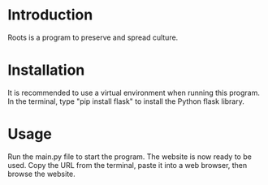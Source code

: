 # Introduction
Roots is a program to preserve and spread culture.

# Installation
It is recommended to use a virtual environment when running this program. In the terminal, type "pip install flask" to install the Python flask library.

# Usage
Run the main.py file to start the program. The website is now ready to be used. Copy the URL from the terminal, paste it into a web browser, then browse the website.
